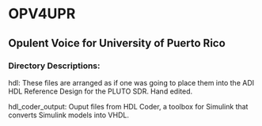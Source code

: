 # OPV4UPR
## Opulent Voice for University of Puerto Rico
### Directory Descriptions:
hdl: These files are arranged as if one was going to place them into the ADI HDL Reference Design for the PLUTO SDR. Hand edited.

hdl_coder_output: Ouput files from HDL Coder, a toolbox for Simulink that converts Simulink models into VHDL. 
